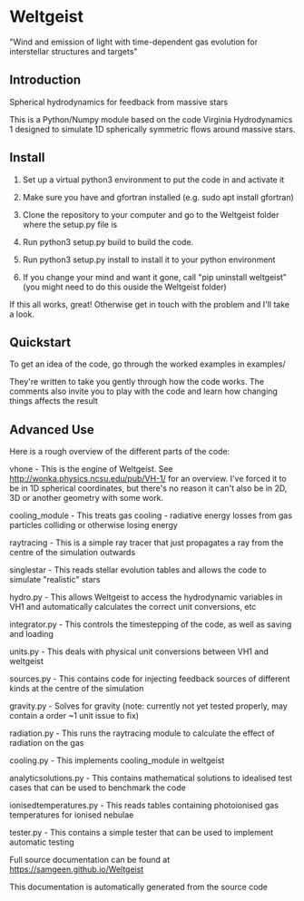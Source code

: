 # Weltgeist
"Wind and emission of light with time-dependent gas evolution for interstellar structures and targets"

## Introduction

Spherical hydrodynamics for feedback from massive stars

This is a Python/Numpy module based on the code Virginia Hydrodynamics 1 designed to simulate 1D spherically symmetric flows around massive stars.


## Install

1. Set up a virtual python3 environment to put the code in and activate it

2. Make sure you have and gfortran installed (e.g. sudo apt install gfortran)

3. Clone the repository to your computer and go to the Weltgeist folder where the setup.py file is

4. Run python3 setup.py build to build the code.

5. Run python3 setup.py install to install it to your python environment

6. If you change your mind and want it gone, call "pip uninstall weltgeist" (you might need to do this ouside the Weltgeist folder)

If this all works, great! Otherwise get in touch with the problem and I'll take a look.

## Quickstart

To get an idea of the code, go through the worked examples in examples/ 

They're written to take you gently through how the code works. 
The comments also invite you to play with the code and learn how changing things affects the result

## Advanced Use

Here is a rough overview of the different parts of the code:

vhone - This is the engine of Weltgeist. See http://wonka.physics.ncsu.edu/pub/VH-1/ for an overview. I've forced it to be in 1D spherical coordinates, but there's no reason it can't also be in 2D, 3D or another geometry with some work.

cooling_module - This treats gas cooling - radiative energy losses from gas particles colliding or otherwise losing energy

raytracing - This is a simple ray tracer that just propagates a ray from the centre of the simulation outwards

singlestar - This reads stellar evolution tables and allows the code to simulate "realistic" stars

hydro.py - This allows Weltgeist to access the hydrodynamic variables in VH1 and automatically calculates the correct unit conversions, etc

integrator.py - This controls the timestepping of the code, as well as saving and loading

units.py - This deals with physical unit conversions between VH1 and weltgeist

sources.py - This contains code for injecting feedback sources of different kinds at the centre of the simulation

gravity.py - Solves for gravity (note: currently not yet tested properly, may contain a order ~1 unit issue to fix)

radiation.py - This runs the raytracing module to calculate the effect of radiation on the gas

cooling.py - This implements cooling_module in weltgeist

analyticsolutions.py - This contains mathematical solutions to idealised test cases that can be used to benchmark the code

ionisedtemperatures.py - This reads tables containing photoionised gas temperatures for ionised nebulae

tester.py - This contains a simple tester that can be used to implement automatic testing

Full source documentation can be found at https://samgeen.github.io/Weltgeist

This documentation is automatically generated from the source code
